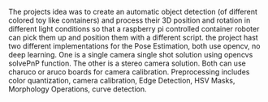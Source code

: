 The projects idea was to create an automatic object detection (of different colored toy like containers) and process their 3D position and rotation in different light conditions so that a raspberry pi controlled container roboter can pick them up and position them with a different script. the project hast two different implementations for the Pose Estimation, both use opencv, no deep learning.
One is a single camera single shot solution using opencvs solvePnP function. The other is a stereo camera solution. Both can use charuco or aruco boards for camera calibration. Preprocessing includes color quantization, camera calibration, Edge Detection, HSV Masks, Morphology Operations, curve detection.
